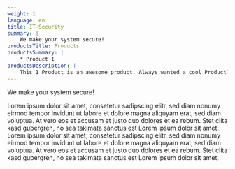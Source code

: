```yaml
---
weight: 1
language: en
title: IT-Security
summary: |
    We make your system secure!
productsTitle: Products
productsSummary: |
    * Product 1
productsDescription: |
    This 1 Product is an awesome product. Always wanted a cool Product? We have them all! But if you're really down for awesome? Buy this one!
---
```


We make your system secure!

Lorem ipsum dolor sit amet, consetetur sadipscing elitr, sed diam nonumy eirmod tempor invidunt ut labore et dolore magna aliquyam erat, sed diam voluptua. At vero eos et accusam et justo duo dolores et ea rebum. Stet clita kasd gubergren, no sea takimata sanctus est Lorem ipsum dolor sit amet. Lorem ipsum dolor sit amet, consetetur sadipscing elitr, sed diam nonumy eirmod tempor invidunt ut labore et dolore magna aliquyam erat, sed diam voluptua. At vero eos et accusam et justo duo dolores et ea rebum. Stet clita kasd gubergren, no sea takimata sanctus est Lorem ipsum dolor sit amet.
